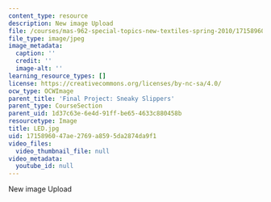 ```yaml
---
content_type: resource
description: New image Upload
file: /courses/mas-962-special-topics-new-textiles-spring-2010/1715896047ae2769a8595da2874da9f1_LED.jpg
file_type: image/jpeg
image_metadata:
  caption: ''
  credit: ''
  image-alt: ''
learning_resource_types: []
license: https://creativecommons.org/licenses/by-nc-sa/4.0/
ocw_type: OCWImage
parent_title: 'Final Project: Sneaky Slippers'
parent_type: CourseSection
parent_uid: 1d37c63e-6e4d-91ff-be65-4633c880458b
resourcetype: Image
title: LED.jpg
uid: 17158960-47ae-2769-a859-5da2874da9f1
video_files:
  video_thumbnail_file: null
video_metadata:
  youtube_id: null
---
```

New image Upload